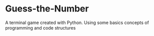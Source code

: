 # Guess-the-Number
A terminal game created with Python. Using some basics concepts of programming and code structures
